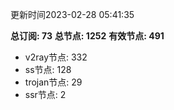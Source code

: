 更新时间2023-02-28 05:41:35

**总订阅: 73**
**总节点: 1252**
**有效节点: 491**
- v2ray节点: 332
- ss节点: 128
- trojan节点: 29
- ssr节点: 2
